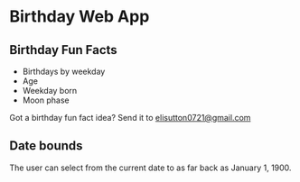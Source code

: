 # Birthday Web App

## Birthday Fun Facts
* Birthdays by weekday
* Age
* Weekday born
* Moon phase

Got a birthday fun fact idea? Send it to elisutton0721@gmail.com

## Date bounds
The user can select from the current date to as far back as January 1, 1900.
